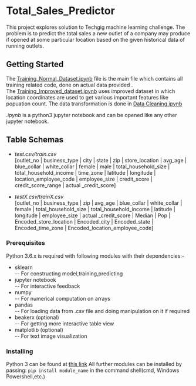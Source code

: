 # Total_Sales_Predictor

This project explores solution to Techgig machine learning challenge. The problem is to predict the total sales a new outlet of a company may produce if opened at some particular location based on the given historical data of running outlets. 

## Getting Started

The [Training_Normal_Dataset.ipynb](https://github.com/mohitgoel188/Total_Sales_Predictor/blob/master/Training_Normal_Dataset.ipynb) file is the main file which contains all training related code, done on actual data provided .  
The [Training_Improved_dataset.ipynb](https://github.com/mohitgoel188/Total_Sales_Predictor/blob/master/Training_Improved_Dataset.ipynb) uses improved dataset in which location coordinates are used to get various important features like popuation count. The data transformation is done in [Data Cleaning.ipynb](https://github.com/mohitgoel188/Total_Sales_Predictor/blob/master/Data%20Cleaning.ipynb)  
  

*.ipynb* is a python3 jupyter notebook and can be opened like any other jupyter notebook.

## Table Schemas
* *test.csv/train.csv*    
    [outlet_no | business_type | city | state | zip | store_location | avg_age | blue_collar | white_collar | female | male | total_household_size  | total_household_income | time_zone | latitude | longitude | location_employee_code | employee_size | credit_score | credit_score_range | actual _credit_score]

* *testX.csv/trainX.csv*    
    [outlet_no | business_type | zip | avg_age | blue_collar | white_collar | female | total_household_size  | total_household_income | latitude | longitude | employee_size | actual _credit_score | Median | Pop | Encoded_store_location | Encoded_city | Encoded_state | Encoded_time_zone | Encoded_location_employee_code]


### Prerequisites

Python 3.6.x is required with following modules with their dependencies:-
* sklearn    
    -- For constructing model,training,predicting
* jupyter notebook                            
    -- For interactive feedback
* numpy                                       
    -- For numerical computation on arrays
* pandas  
    -- For loading data from .csv file and doing manipulation on it if required
* beakerx (optional)    
    -- For getting more interactive table view
* matplotlib (optional)                       
    -- For text image visualization

### Installing

Python 3 can be found at [this link](https://www.python.org/downloads/)
All further modules can be installed by passing: `pip install module_name` in the command shell(cmd, Windows Powershell,etc.) 
